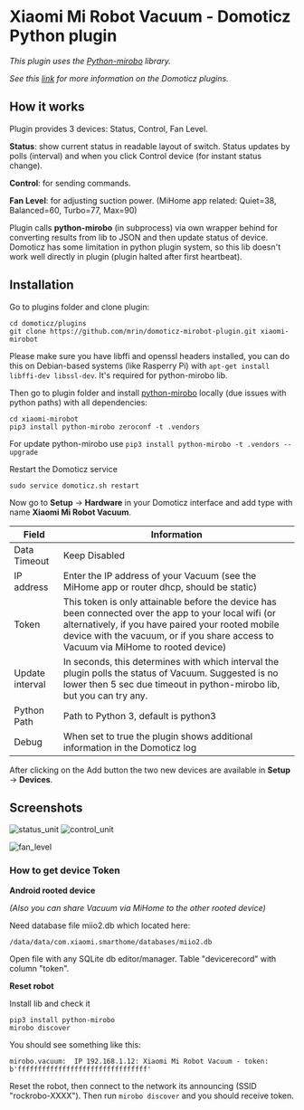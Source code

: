 # Xiaomi Mi Robot Vacuum - Domoticz Python plugin

*This plugin uses the [Python-mirobo](https://github.com/rytilahti/python-mirobo) library.*

*See this [link](https://www.domoticz.com/wiki/Using_Python_plugins) for more information on the Domoticz plugins.*

## How it works

Plugin provides 3 devices: Status, Control, Fan Level.

**Status**: show current status in readable layout of switch. Status updates by polls 
(interval) and when you click Control device (for instant status change).

**Control**: for sending commands.

**Fan Level**: for adjusting suction power. (MiHome app related: Quiet=38, Balanced=60, Turbo=77, Max=90)

Plugin calls **python-mirobo** (in subprocess) via own wrapper behind for converting results from lib to JSON and then update status of device.
Domoticz has some limitation in python plugin system, so this lib doesn't work well directly in plugin (plugin halted after first heartbeat).

## Installation

Go to plugins folder and clone plugin:
```
cd domoticz/plugins
git clone https://github.com/mrin/domoticz-mirobot-plugin.git xiaomi-mirobot
```

Please make sure you have libffi and openssl headers installed, you can do this on Debian-based systems (like Rasperry Pi) with ```apt-get install libffi-dev libssl-dev```.
It's required for python-mirobo lib.

Then go to plugin folder and install [python-mirobo](https://github.com/rytilahti/python-mirobo) locally (due issues with python paths) with all dependencies:
```
cd xiaomi-mirobot
pip3 install python-mirobo zeroconf -t .vendors
```

For update python-mirobo use ```pip3 install python-mirobo -t .vendors --upgrade```

Restart the Domoticz service
```
sudo service domoticz.sh restart
```

Now go to **Setup** -> **Hardware** in your Domoticz interface and add type with name **Xiaomi Mi Robot Vacuum**.

| Field | Information|
| ----- | ---------- |
| Data Timeout | Keep Disabled |
| IP address | Enter the IP address of your Vacuum (see the MiHome app or router dhcp, should be static) |
| Token |  This token is only attainable before the device has been connected over the app to your local wifi (or alternatively, if you have paired your rooted mobile device with the vacuum, or if you share access to Vacuum via MiHome to rooted device) |
| Update interval | In seconds, this determines with which interval the plugin polls the status of Vacuum. Suggested is no lower then 5 sec due timeout in python-mirobo lib, but you can try any.  |
| Python Path | Path to Python 3, default is python3 |
| Debug | When set to true the plugin shows additional information in the Domoticz log |

After clicking on the Add button the two new devices are available in **Setup** -> **Devices**.

## Screenshots

![status_unit](https://user-images.githubusercontent.com/93999/29568433-0da95692-8759-11e7-8706-344c02536d6a.png)
![control_unit](https://user-images.githubusercontent.com/93999/29568435-13645e10-8759-11e7-92d8-5fe130912c78.png)

![fan_level](https://user-images.githubusercontent.com/93999/29668575-6906ea22-88e9-11e7-8508-8f0ff48e2f78.png)

### How to get device Token

**Android rooted device** 

*(Also you can share Vacuum via MiHome to the other rooted device)*

Need database file miio2.db which located here: 
```
/data/data/com.xiaomi.smarthome/databases/miio2.db 
```
Open file with any SQLite db editor/manager. Table "devicerecord" with column "token".

**Reset robot**

Install lib and check it
```
pip3 install python-mirobo
mirobo discover
```
You should see something like this:
```
mirobo.vacuum:  IP 192.168.1.12: Xiaomi Mi Robot Vacuum - token: b'ffffffffffffffffffffffffffffffff'
```

Reset the robot, then connect to the network its announcing (SSID "rockrobo-XXXX"). 
Then run ```mirobo discover``` and you should receive token.